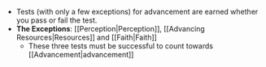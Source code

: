 - Tests (with only a few exceptions) for advancement are earned whether you pass or fail the test. 
- **The Exceptions**: [[Perception|Perception]], [[Advancing Resources|Resources]] and [[Faith|Faith]]
	- These three tests must be successful to count towards [[Advancement|advancement]]